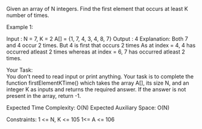 Given an array of N integers. Find the first element that occurs at least K number of times.
 

Example 1:

Input :
N = 7, K = 2
A[] = {1, 7, 4, 3, 4, 8, 7}
Output :
4
Explanation:
Both 7 and 4 occur 2 times. 
But 4 is first that occurs 2 times
As at index = 4, 4 has occurred 
atleast 2 times whereas at index = 6,
7 has occurred atleast 2 times.
 

Your Task:  
You don't need to read input or print anything. Your task is to complete the function firstElementKTime() which takes the array A[], its size N, and an integer K as inputs and returns the required answer. If the answer is not present in the array, return -1.

Expected Time Complexity: O(N)
Expected Auxiliary Space: O(N)

Constraints:
1 <= N, K <= 105
1<= A <= 106

